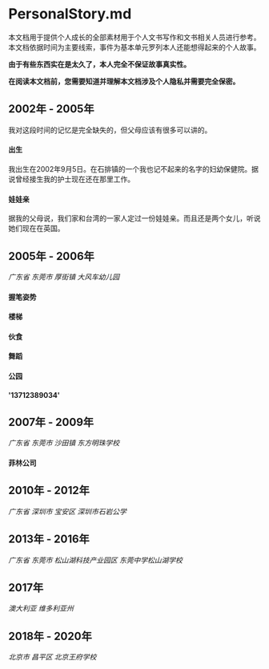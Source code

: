 # PersonalStory.md
本文档用于提供个人成长的全部素材用于个人文书写作和文书相关人员进行参考。本文档依据时间为主要线索，事件为基本单元罗列本人还能想得起来的个人故事。

**由于有些东西实在是太久了，本人完全不保证故事真实性。**

**在阅读本文档前，您需要知道并理解本文档涉及个人隐私并需要完全保密。**

## 2002年 - 2005年
我对这段时间的记忆是完全缺失的，但父母应该有很多可以讲的。

#### 出生
我出生在2002年9月5日。在石排镇的一个我也记不起来的名字的妇幼保健院。据说曾经接生我的护士现在还在那里工作。

#### 娃娃亲
据我的父母说，我们家和台湾的一家人定过一份娃娃亲。而且还是两个女儿，听说她们现在在英国。

## 2005年 - 2006年
*广东省 东莞市 厚街镇 大风车幼儿园*
#### 握笔姿势
#### 楼梯
#### 伙食
#### 舞蹈
#### 公园
#### '13712389034'

## 2007年 - 2009年
*广东省 东莞市 沙田镇 东方明珠学校*
#### 菲林公司


## 2010年 - 2012年
*广东省 深圳市 宝安区 深圳市石岩公学*

## 2013年 - 2016年
*广东省 东莞市 松山湖科技产业园区 东莞中学松山湖学校*

## 2017年
*澳大利亚 维多利亚州*

## 2018年 - 2020年
*北京市 昌平区 北京王府学校*












